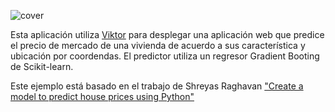 ![cover](https://github.com/felixenzogarofalo/costo-vivienda-viktor/assets/11844248/051400e5-aa12-4af9-b282-14c020dd72ec)

Esta aplicación utiliza [Viktor](https://www.viktor.ai/) para desplegar una aplicación web que predice el precio de mercado de una vivienda de acuerdo a sus característica y ubicación por coordendas. 
El predictor utiliza un regresor Gradient Booting de Scikit-learn.

Este ejemplo está basado en el trabajo de Shreyas Raghavan ["Create a model to predict house prices using Python"](https://towardsdatascience.com/create-a-model-to-predict-house-prices-using-python-d34fe8fad88f)